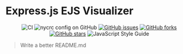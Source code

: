 # Express.js EJS Visualizer

<div align="center">

![CI](https://github.com/Drozerah/-drozerah-express-ejs-visualizer/workflows/CI/badge.svg)
![nycrc config on GitHub](https://img.shields.io/nycrc/Drozerah/-drozerah-express-ejs-visualizer?config=.nycrc.json&label=coverage&preferredThreshold=functions)
[![GitHub issues](https://img.shields.io/github/issues/Drozerah/-drozerah-express-ejs-visualizer)](https://github.com/Drozerah/-drozerah-express-ejs-visualizer/issues)
[![GitHub forks](https://img.shields.io/github/forks/Drozerah/-drozerah-express-ejs-visualizer)](https://github.com/Drozerah/-drozerah-express-ejs-visualizer/network)
[![GitHub stars](https://img.shields.io/github/stars/Drozerah/-drozerah-express-ejs-visualizer)](https://github.com/Drozerah/-drozerah-express-ejs-visualizer/stargazers)
![JavaScript Style Guide](https://img.shields.io/badge/code_style-standard-brightgreen.svg)

</div>

> Write a better README.md
